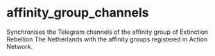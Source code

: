 # affinity_group_channels
Synchronises the Telegram channels of the affinity group of Extinction Rebellion The Netherlands with the affinity groups registered in Action Network.

